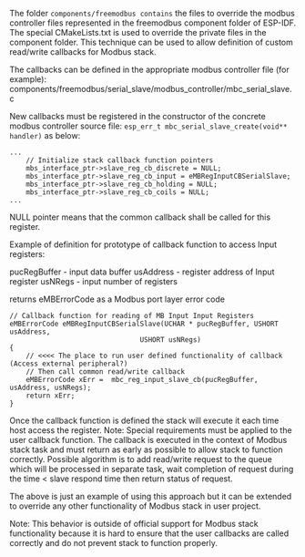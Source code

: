 The folder `components/freemodbus contains` the files to override the modbus controller files represented in the freemodbus component folder of ESP-IDF.
The special CMakeLists.txt is used to override the private files in the component folder.
This technique can be used to allow definition of custom read/write callbacks for Modbus stack.

The callbacks can be defined in the appropriate modbus controller file (for example):
components/freemodbus/serial_slave/modbus_controller/mbc_serial_slave.c

New callbacks must be registered in the constructor of the concrete modbus controller source file:
`esp_err_t mbc_serial_slave_create(void** handler)` as below:
```
...
    // Initialize stack callback function pointers
    mbs_interface_ptr->slave_reg_cb_discrete = NULL;
    mbs_interface_ptr->slave_reg_cb_input = eMBRegInputCBSerialSlave;
    mbs_interface_ptr->slave_reg_cb_holding = NULL;
    mbs_interface_ptr->slave_reg_cb_coils = NULL;
...
```

NULL pointer means that the common callback shall be called for this register.

Example of definition for prototype of callback function to access Input registers:

pucRegBuffer - input data buffer
usAddress - register address of Input register
usNRegs - input number of registers

returns eMBErrorCode as a Modbus port layer error code
```
// Callback function for reading of MB Input Input Registers
eMBErrorCode eMBRegInputCBSerialSlave(UCHAR * pucRegBuffer, USHORT usAddress,
                                USHORT usNRegs)
{
    // <<<< The place to run user defined functionality of callback (Access external peripheral?)
    // Then call common read/write callback  
    eMBErrorCode xErr =  mbc_reg_input_slave_cb(pucRegBuffer, usAddress, usNRegs);
    return xErr;
}
```
Once the callback function is defined the stack will execute it each time host access the register.
Note: Special requirements must be applied to the user callback function.
The callback is executed in the context of Modbus stack task and must return as early as possible to allow stack to function correctly.
Possible algorithm is to add read/write request to the queue which will be processed in separate task, wait completion of request during the time < slave respond time then return status of request.

The above is just an example of using this approach but it can be extended to override any other functionality of Modbus stack in user project.

Note: This behavior is outside of official support for Modbus stack functionality because it is hard to ensure that the user callbacks are called correctly and do not prevent stack to function properly.
